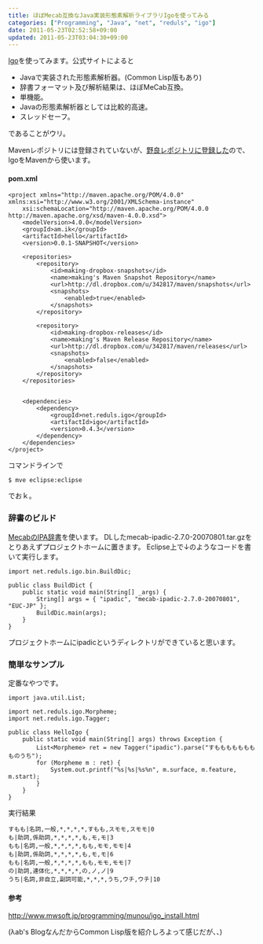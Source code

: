 ```yaml
---
title: ほぼMecab互換なJava実装形態素解析ライブラリIgoを使ってみる
categories: ["Programming", "Java", "net", "reduls", "igo"]
date: 2011-05-23T02:52:58+09:00
updated: 2011-05-23T03:04:30+09:00
---
```


[Igo][1]を使ってみます。公式サイトによると

- Javaで実装された形態素解析器。(Common Lisp版もあり)
- 辞書フォーマット及び解析結果は、ほぼMeCab互換。
- 単機能。
- Javaの形態素解析器としては比較的高速。
- スレッドセーフ。

であることがウリ。


Mavenレポジトリには登録されていないが、[野良レポジトリに登録した][2]ので、IgoをMavenから使います。

#### pom.xml

    <project xmlns="http://maven.apache.org/POM/4.0.0" xmlns:xsi="http://www.w3.org/2001/XMLSchema-instance"
        xsi:schemaLocation="http://maven.apache.org/POM/4.0.0 http://maven.apache.org/xsd/maven-4.0.0.xsd">
        <modelVersion>4.0.0</modelVersion>
        <groupId>am.ik</groupId>
        <artifactId>hello</artifactId>
        <version>0.0.1-SNAPSHOT</version>
    
        <repositories>
            <repository>
                <id>making-dropbox-snapshots</id>
                <name>making's Maven Snapshot Repository</name>
                <url>http://dl.dropbox.com/u/342817/maven/snapshots</url>
                <snapshots>
                    <enabled>true</enabled>
                </snapshots>
            </repository>
    
            <repository>
                <id>making-dropbox-releases</id>
                <name>making's Maven Release Repository</name>
                <url>http://dl.dropbox.com/u/342817/maven/releases</url>
                <snapshots>
                    <enabled>false</enabled>
                </snapshots>
            </repository>
        </repositories>
    
    
        <dependencies>
            <dependency>
                <groupId>net.reduls.igo</groupId>
                <artifactId>igo</artifactId>
                <version>0.4.3</version>
            </dependency>
        </dependencies>
    </project>

コマンドラインで

    $ mve eclipse:eclipse

でおｋ。

### 辞書のビルド
[MecabのIPA辞書][3]を使います。
DLしたmecab-ipadic-2.7.0-20070801.tar.gzをとりあえずプロジェクトホームに置きます。
Eclipse上で↓のようなコードを書いて実行します。

    import net.reduls.igo.bin.BuildDic;
    
    public class BuildDict {
        public static void main(String[] _args) {
            String[] args = { "ipadic", "mecab-ipadic-2.7.0-20070801", "EUC-JP" };
            BuildDic.main(args);
        }
    }

プロジェクトホームにipadicというディレクトリができていると思います。

### 簡単なサンプル

定番なやつです。

    import java.util.List;
    
    import net.reduls.igo.Morpheme;
    import net.reduls.igo.Tagger;
    
    public class HelloIgo {
        public static void main(String[] args) throws Exception {
            List<Morpheme> ret = new Tagger("ipadic").parse("すもももももももものうち");
            for (Morpheme m : ret) {
                System.out.printf("%s|%s|%s%n", m.surface, m.feature, m.start);
            }
        }
    }

実行結果

    すもも|名詞,一般,*,*,*,*,すもも,スモモ,スモモ|0
    も|助詞,係助詞,*,*,*,*,も,モ,モ|3
    もも|名詞,一般,*,*,*,*,もも,モモ,モモ|4
    も|助詞,係助詞,*,*,*,*,も,モ,モ|6
    もも|名詞,一般,*,*,*,*,もも,モモ,モモ|7
    の|助詞,連体化,*,*,*,*,の,ノ,ノ|9
    うち|名詞,非自立,副詞可能,*,*,*,うち,ウチ,ウチ|10


#### 参考

http://www.mwsoft.jp/programming/munou/igo_install.html


(λab's BlogなんだからCommon Lisp版を紹介しろよって感じだが、、)


  [1]: http://igo.sourceforge.jp/index.html
  [2]: http://blog.ik.am/entry/view/id/65/title/Maven%E9%87%8E%E8%89%AF%E3%83%AC%E3%83%9D%E3%82%B8%E3%83%88%E3%83%AA%E3%81%AB%E8%89%B2%E3%80%85%E8%BF%BD%E5%8A%A0%E3%81%97%E3%81%BE%E3%81%97%E3%81%9F/
  [3]: http://mecab.sourceforge.net/#download125125
